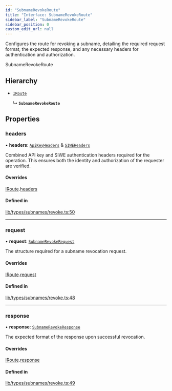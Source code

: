 ```yaml
---
id: "SubnameRevokeRoute"
title: "Interface: SubnameRevokeRoute"
sidebar_label: "SubnameRevokeRoute"
sidebar_position: 0
custom_edit_url: null
---
```


Configures the route for revoking a subname, detailing the required request format, the expected response,
and any necessary headers for authentication and authorization.

 SubnameRevokeRoute

## Hierarchy

- [`IRoute`](IRoute.md)

  ↳ **`SubnameRevokeRoute`**

## Properties

### headers

• **headers**: [`ApiKeyHeaders`](ApiKeyHeaders.md) & [`SIWEHeaders`](SIWEHeaders.md)

Combined API key and SIWE authentication headers required for the operation.
                                                 This ensures both the identity and authorization of the requester are verified.

#### Overrides

[IRoute](IRoute.md).[headers](IRoute.md#headers)

#### Defined in

[lib/types/subnames/revoke.ts:50](https://github.com/JustaName-id/JustaName-sdk/blob/0b5bd45/packages/@justaname.id/sdk/src/lib/types/subnames/revoke.ts#L50)

___

### request

• **request**: [`SubnameRevokeRequest`](SubnameRevokeRequest.md)

The structure required for a subname revocation request.

#### Overrides

[IRoute](IRoute.md).[request](IRoute.md#request)

#### Defined in

[lib/types/subnames/revoke.ts:48](https://github.com/JustaName-id/JustaName-sdk/blob/0b5bd45/packages/@justaname.id/sdk/src/lib/types/subnames/revoke.ts#L48)

___

### response

• **response**: [`SubnameRevokeResponse`](SubnameRevokeResponse.md)

The expected format of the response upon successful revocation.

#### Overrides

[IRoute](IRoute.md).[response](IRoute.md#response)

#### Defined in

[lib/types/subnames/revoke.ts:49](https://github.com/JustaName-id/JustaName-sdk/blob/0b5bd45/packages/@justaname.id/sdk/src/lib/types/subnames/revoke.ts#L49)
